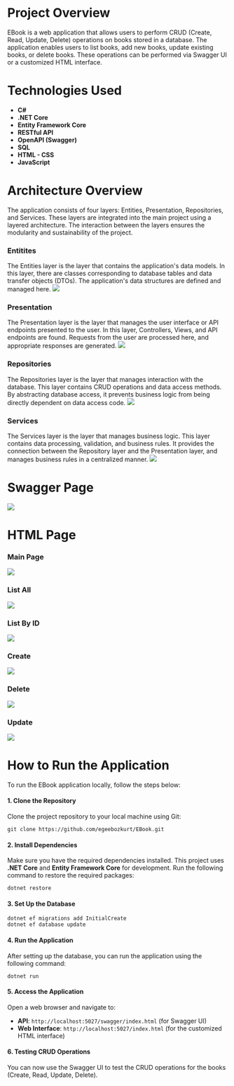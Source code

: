 # Project Overview

EBook is a web application that allows users to perform CRUD (Create, Read, Update, Delete) operations on books stored in a database. The application enables users to list books, add new books, update existing books, or delete books. These operations can be performed via Swagger UI or a customized HTML interface.

# Technologies Used
- **C#**  
- **.NET Core**  
- **Entity Framework Core**  
- **RESTful API**  
- **OpenAPI (Swagger)**  
- **SQL**  
- **HTML - CSS**
- **JavaScript**

# Architecture  Overview

The application consists of four layers: Entities, Presentation, Repositories, and Services. These layers are integrated into the main project using a layered architecture. The interaction between the layers ensures the modularity and sustainability of the project.

### Entitites ###
The Entities layer is the layer that contains the application's data models. In this layer, there are classes corresponding to database tables and data transfer objects (DTOs). The application's data structures are defined and managed here.
![](/EBook/.thumbnails/L-Entities.png)

### Presentation
The Presentation layer is the layer that manages the user interface or API endpoints presented to the user. In this layer, Controllers, Views, and API endpoints are found. Requests from the user are processed here, and appropriate responses are generated.
![](/EBook/.thumbnails/L-Presentation.png)

### Repositories
The Repositories layer is the layer that manages interaction with the database. This layer contains CRUD operations and data access methods. By abstracting database access, it prevents business logic from being directly dependent on data access code.
![](/EBook/.thumbnails/L-Repositories.png)

### Services
The Services layer is the layer that manages business logic. This layer contains data processing, validation, and business rules. It provides the connection between the Repository layer and the Presentation layer, and manages business rules in a centralized manner.
![](/EBook/.thumbnails/L-Services.png)

# Swagger Page
![](/EBook/.thumbnails/EBookHTML-1.png)

# HTML Page
### Main Page
![](/EBook/.thumbnails/EBookHTML-2.png)
### List All
![](/EBook/.thumbnails/EBookHTML-3.png)
### List By ID
![](/EBook/.thumbnails/EBookHTML-4.png)
### Create
![](/EBook/.thumbnails/EBookHTML-5.png)
### Delete 
![](/EBook/.thumbnails/EBookHTML-6.png)
### Update
![](/EBook/.thumbnails/EBookHTML-7.png)

# How to Run the Application

To run the EBook application locally, follow the steps below:

#### 1. **Clone the Repository**  ####
Clone the project repository to your local machine using Git:

    git clone https://github.com/egeebozkurt/EBook.git

#### 2. **Install Dependencies**  ####
Make sure you have the required dependencies installed. This project uses **.NET Core** and **Entity Framework Core** for development. Run the following command to restore the required packages:

    dotnet restore

#### 3. **Set Up the Database**  ####

    dotnet ef migrations add InitialCreate
    dotnet ef database update

#### 4. **Run the Application**  ####
After setting up the database, you can run the application using the following command:

    dotnet run
    

#### 5. **Access the Application**  ####
Open a web browser and navigate to:

   - **API**: `http://localhost:5027/swagger/index.html` (for Swagger UI)
   - **Web Interface**: `http://localhost:5027/index.html` (for the customized HTML interface)

#### 6. **Testing CRUD Operations**  ####
You can now use the Swagger UI to test the CRUD operations for the books (Create, Read, Update, Delete).






